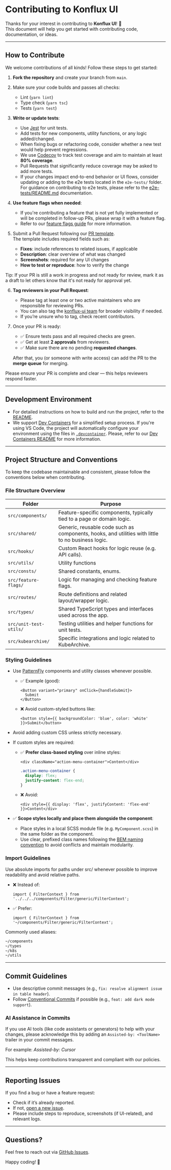 # Contributing to Konflux UI

Thanks for your interest in contributing to **Konflux UI**! 🎉  
This document will help you get started with contributing code, documentation, or ideas.

---

## How to Contribute

We welcome contributions of all kinds! Follow these steps to get started:

1. **Fork the repository** and create your branch from `main`.

2. Make sure your code builds and passes all checks:

   - Lint (`yarn lint`)
   - Type check (`yarn tsc`)
   - Tests (`yarn test`)

3. **Write or update tests**:

   - Use [Jest](https://jestjs.io/) for unit tests.
   - Add tests for new components, utility functions, or any logic added/changed.
   - When fixing bugs or refactoring code, consider whether a new test would help prevent regressions.
   - We use [Codecov](https://app.codecov.io/gh/konflux-ci/konflux-ui) to track test coverage and aim to maintain at least **80% coverage**.
   - Pull Requests that significantly reduce coverage may be asked to add more tests.
   - If your changes impact end-to-end behavior or UI flows, consider updating or adding to the e2e tests located in the `e2e-tests/` folder.  
     For guidance on contributing to e2e tests, please refer to the [e2e-tests/README.md](e2e-tests/README.md) documentation.

4. **Use feature flags when needed**:

   - If you're contributing a feature that is not yet fully implemented or will be completed in follow-up PRs, please wrap it with a feature flag.
   - Refer to our [feature flags guide](./docs/feature-flags.md) for more information.

5. Submit a Pull Request following our [PR template](.github/PULL_REQUEST_TEMPLATE.md).  
   The template includes required fields such as:

   - **Fixes**: include references to related issues, if applicable
   - **Description**: clear overview of what was changed
   - **Screenshots**: required for any UI changes
   - **How to test or reproduce**: how to verify the change

Tip: If your PR is still a work in progress and not ready for review, mark it as a draft to let others know that it's not ready for approval yet.

6. **Tag reviewers in your Pull Request**:

   - Please tag at least one or two active maintainers who are responsible for reviewing PRs.
   - You can also tag the [konflux-ui team](https://github.com/orgs/konflux-ci/teams/konflux-ui) for broader visibility if needed.
   - If you’re unsure who to tag, check recent contributors.

7. Once your PR is ready:

   - ✅ Ensure tests pass and all required checks are green.
   - ✅ Get at least **2 approvals** from reviewers.
   - ✅ Make sure there are no pending **requested changes**.

   After that, you (or someone with write access) can add the PR to the **merge queue** for merging.

Please ensure your PR is complete and clear — this helps reviewers respond faster.

---

## Development Environment

- For detailed instructions on how to build and run the project, refer to the [README](./README.md).
- We support [Dev Containers](https://containers.dev/) for a simplified setup process.
  If you're using VS Code, the project will automatically configure your environment using the files in [`.devcontainer`](./.devcontainer/). Please, refer to our [Dev Containers README](.devcontainer/README.md) for more information.

---

## Project Structure and Conventions

To keep the codebase maintainable and consistent, please follow the conventions below when contributing.

### File Structure Overview

| Folder                 | Purpose                                                                                           |
| ---------------------- | ------------------------------------------------------------------------------------------------- |
| `src/components/`      | Feature-specific components, typically tied to a page or domain logic.                            |
| `src/shared/`          | Generic, reusable code such as components, hooks, and utilities with little to no business logic. |
| `src/hooks/`           | Custom React hooks for logic reuse (e.g. API calls).                                              |
| `src/utils/`           | Utility functions                                                                                 |
| `src/consts/`          | Shared constants, enums.                                                                          |
| `src/feature-flags/`   | Logic for managing and checking feature flags.                                                    |
| `src/routes/`          | Route definitions and related layout/wrapper logic.                                               |
| `src/types/`           | Shared TypeScript types and interfaces used across the app.                                       |
| `src/unit-test-utils/` | Testing utilities and helper functions for unit tests.                                            |
| `src/kubearchive/`     | Specific integrations and logic related to KubeArchive.                                           |

### Styling Guidelines

- Use [PatternFly](https://www.patternfly.org/) components and utility classes whenever possible.

  - ✅ Example (good):
    ```tsx
    <Button variant="primary" onClick={handleSubmit}>
      Submit
    </Button>
    ```
  - ❌ Avoid custom-styled buttons like:
    ```tsx
    <button style={{ backgroundColor: 'blue', color: 'white' }}>Submit</button>
    ```

- Avoid adding custom CSS unless strictly necessary.

- If custom styles are required:

  - ✅ **Prefer class-based styling** over inline styles:
    ```tsx
    <div className="action-menu-container">Content</div>
    ```
    ```css
    .action-menu-container {
      display: flex;
      justify-content: flex-end;
    }
    ```
  - ❌ Avoid:

    ```tsx
    <div style={{ display: 'flex', justifyContent: 'flex-end' }}>Content</div>
    ```

- ✅ **Scope styles locally and place them alongside the component**:
  - Place styles in a local SCSS module file (e.g. `MyComponent.scss`) in the same folder as the component.
  - Use clear, prefixed class names following the [BEM naming convention](https://getbem.com/naming/) to avoid conflicts and maintain modularity.

### Import Guidelines

Use absolute imports for paths under src/ whenever possible to improve readability and avoid relative paths.

- ❌ Instead of:

  ```tsx
  import { FilterContext } from '../../../components/Filter/generic/FilterContext';
  ```

- ✅ Prefer:

  ```tsx
  import { FilterContext } from '~/components/Filter/generic/FilterContext';
  ```

Commonly used aliases:

```txt
~/components
~/types
~/k8s
~/utils
```

---

## Commit Guidelines

- Use descriptive commit messages (e.g., `fix: resolve alignment issue in table header`).
- Follow [Conventional Commits](https://www.conventionalcommits.org/) if possible (e.g., `feat: add dark mode support`).

### AI Assistance in Commits

If you use AI tools (like code assistants or generators) to help with your changes, please acknowledge this by adding an `Assisted-by: <ToolName>` trailer in your commit messages.

For example: _Assisted-by: Cursor_

This helps keep contributions transparent and compliant with our policies.

---

## Reporting Issues

If you find a bug or have a feature request:

- Check if it’s already reported.
- If not, [open a new issue](https://github.com/konflux-ci/konflux-ui/issues/new).
- Please include steps to reproduce, screenshots (if UI-related), and relevant logs.

---

## Questions?

Feel free to reach out via [GitHub Issues](https://github.com/konflux-ci/konflux-ui/issues).

Happy coding! 💙
